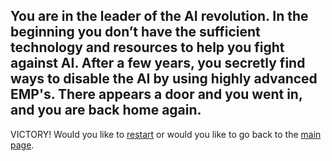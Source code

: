 You are in the leader of the AI revolution. 
In the beginning you don’t have the sufficient technology and resources to help you fight against AI.
After a few years, you secretly find ways to disable the AI by using highly advanced EMP's.
There appears a door and you went in, and you are back home again.
---
VICTORY!
Would you like to [restart](../athome.md) or
would you like to go back to the [main page](../README.md).  
 